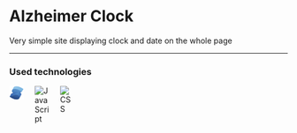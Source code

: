 # Alzheimer Clock

Very simple site displaying clock and date on the whole page

---

### Used technologies

[<img align="left" width="26px" alt= "JavaScript" src="https://raw.githubusercontent.com/MarcinSkic/marcinskic/main/icons/solid.svg" style="padding: 0 20px 20px 0"></img>][solid]
[<img align="left" width="26px" alt= "JavaScript" src="https://cdn.jsdelivr.net/gh/devicons/devicon/icons/typescript/typescript-original.svg" style="padding: 0 20px 20px 0"></img>][ts]
[<img align="left" width="26px" alt= "CSS" src="https://cdn.jsdelivr.net/gh/devicons/devicon/icons/css3/css3-original.svg" style="padding: 0 20px 20px 0"></img>][css]

[solid]: https://solidjs.com
[ts]: https://en.wikipedia.org/wiki/JavaScript
[css]: https://en.wikipedia.org/wiki/CSS
[html]: https://en.wikipedia.org/wiki/HTML
